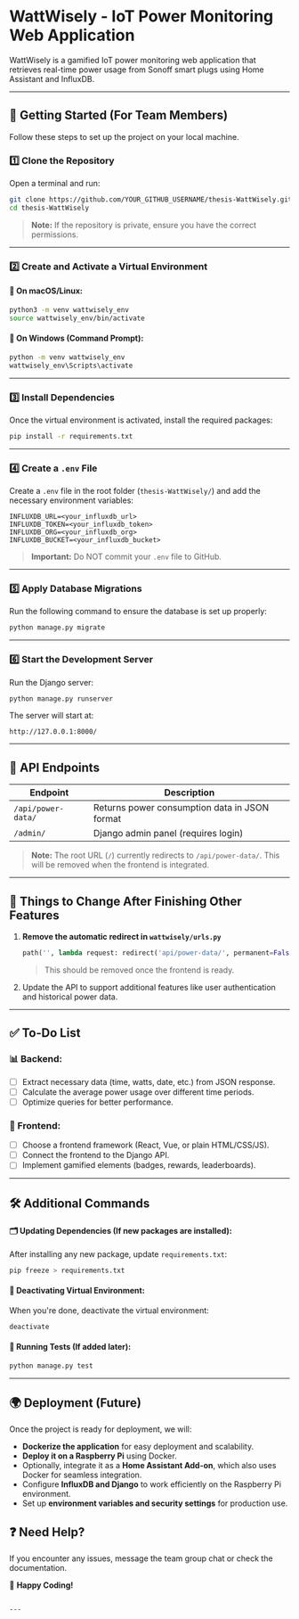 # WattWisely - IoT Power Monitoring Web Application

WattWisely is a gamified IoT power monitoring web application that retrieves real-time power usage from Sonoff smart plugs using Home Assistant and InfluxDB.

---

## 🚀 Getting Started (For Team Members)

Follow these steps to set up the project on your local machine.

### 1️⃣ Clone the Repository

Open a terminal and run:

```bash
git clone https://github.com/YOUR_GITHUB_USERNAME/thesis-WattWisely.git
cd thesis-WattWisely
```

> **Note:** If the repository is private, ensure you have the correct permissions.

---

### 2️⃣ Create and Activate a Virtual Environment

#### 🔹 On macOS/Linux:
```bash
python3 -m venv wattwisely_env
source wattwisely_env/bin/activate
```

#### 🔹 On Windows (Command Prompt):
```bash
python -m venv wattwisely_env
wattwisely_env\Scripts\activate
```

---

### 3️⃣ Install Dependencies

Once the virtual environment is activated, install the required packages:

```bash
pip install -r requirements.txt
```

---

### 4️⃣ Create a `.env` File

Create a `.env` file in the root folder (`thesis-WattWisely/`) and add the necessary environment variables:

```
INFLUXDB_URL=<your_influxdb_url>
INFLUXDB_TOKEN=<your_influxdb_token>
INFLUXDB_ORG=<your_influxdb_org>
INFLUXDB_BUCKET=<your_influxdb_bucket>
```

> **Important:** Do NOT commit your `.env` file to GitHub.

---

### 5️⃣ Apply Database Migrations

Run the following command to ensure the database is set up properly:

```bash
python manage.py migrate
```

---

### 6️⃣ Start the Development Server

Run the Django server:

```bash
python manage.py runserver
```

The server will start at:

```
http://127.0.0.1:8000/
```

---

## 📌 API Endpoints

| Endpoint                 | Description                           |
|--------------------------|---------------------------------------|
| `/api/power-data/`       | Returns power consumption data in JSON format |
| `/admin/`               | Django admin panel (requires login) |

> **Note:** The root URL (`/`) currently redirects to `/api/power-data/`. This will be removed when the frontend is integrated.

---

## 📝 Things to Change After Finishing Other Features

1. **Remove the automatic redirect in `wattwisely/urls.py`**
   ```python
   path('', lambda request: redirect('api/power-data/', permanent=False)),
   ```
   > This should be removed once the frontend is ready.

2. Update the API to support additional features like user authentication and historical power data.

---

## ✅ To-Do List

### 📊 Backend:
- [ ] Extract necessary data (time, watts, date, etc.) from JSON response.
- [ ] Calculate the average power usage over different time periods.
- [ ] Optimize queries for better performance.

### 🎨 Frontend:
- [ ] Choose a frontend framework (React, Vue, or plain HTML/CSS/JS).
- [ ] Connect the frontend to the Django API.
- [ ] Implement gamified elements (badges, rewards, leaderboards).

---

## 🛠 Additional Commands

#### 🗂 Updating Dependencies (If new packages are installed):
After installing any new package, update `requirements.txt`:

```bash
pip freeze > requirements.txt
```

#### 🔄 Deactivating Virtual Environment:
When you're done, deactivate the virtual environment:

```bash
deactivate
```

#### 📌 Running Tests (If added later):
```bash
python manage.py test
```

---

## 🌍 Deployment (Future)
Once the project is ready for deployment, we will:
- **Dockerize the application** for easy deployment and scalability.
- **Deploy it on a Raspberry Pi** using Docker.
- Optionally, integrate it as a **Home Assistant Add-on**, which also uses Docker for seamless integration.
- Configure **InfluxDB and Django** to work efficiently on the Raspberry Pi environment.
- Set up **environment variables and security settings** for production use.

## ❓ Need Help?
If you encounter any issues, message the team group chat or check the documentation.

🚀 **Happy Coding!**
```

---
